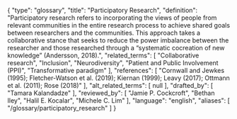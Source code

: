 {
    "type": "glossary",
    "title": "Participatory Research",
    "definition": "Participatory research refers to incorporating the views of people from relevant communities in the entire research process to achieve shared goals between researchers and the communities. This approach takes a collaborative stance that seeks to reduce the power imbalance between the researcher and those researched through a “systematic cocreation of new knowledge” (Andersson, 2018).",
    "related_terms": [
        "Collaborative research",
        "Inclusion",
        "Neurodiversity",
        "Patient and Public Involvement (PPI)",
        "Transformative paradigm"
    ],
    "references": [
        "Cornwall and Jewkes (1995); Fletcher-Watson et al. (2019); Kiernan (1999); Leavy (2017); Ottmann et al. (2011); Rose (2018)"
    ],
    "alt_related_terms": [
        null
    ],
    "drafted_by": [
        "Tamara Kalandadze"
    ],
    "reviewed_by": [
        "Jamie P. Cockcroft",
        "Bethan Iley",
        "Halil E. Kocalar",
        "Michele C. Lim"
    ],
    "language": "english",
    "aliases": [
        "/glossary/participatory_research"
    ]
}